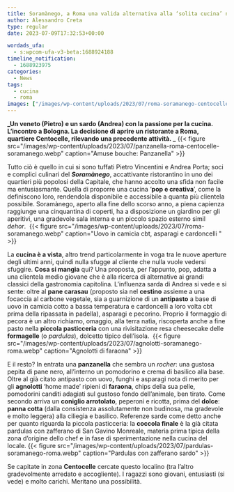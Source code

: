 ```yaml
---
title: Soramànego, a Roma una valida alternativa alla ‘solita cucina’ nel quartiere Centocelle
author: Alessandro Creta
type: regular
date: 2023-07-09T17:32:53+00:00

wordads_ufa:
  - s:wpcom-ufa-v3-beta:1688924188
timeline_notification:
  - 1688923975
categories:
  - News
tags:
  - cucina
  - roma
images: ["/images/wp-content/uploads/2023/07/roma-soramanego-centocelle.webp"]
---
```

**_Un veneto (Pietro) e un sardo (Andrea) con la passione per la cucina. L’incontro a Bologna. La decisione di aprire un ristorante a Roma, quartiere Centocelle, rilevando una precedente attività. _**
{{< figure src="/images/wp-content/uploads/2023/07/panzanella-roma-centocelle-soramanego.webp" caption="Amuse bouche: Panzanella" >}}
 

Tutto ciò è quello in cui si sono tuffati Pietro Vincentini e Andrea Porta; soci e complici culinari del **_Soramànego_**, accattivante ristorantino in uno dei quartieri più popolosi della Capitale, che hanno accolto una sfida non facile ma entusiasmante. Quella di proporre una cucina ‘**pop e creativa**’, come la definiscono loro, rendendola disponibile e accessibile a quanta più clientela possibile. Soramànego, aperto alla fine dello scorso anno, a piena capienza raggiunge una cinquantina di coperti, ha a disposizione un giardino per gli aperitivi, una gradevole sala interna e un piccolo spazio esterno simil _dehor_. 
{{< figure src="/images/wp-content/uploads/2023/07/roma-soramanego.webp" caption="Uovo in camicia cbt, asparagi e cardoncelli " >}}
 

La **cucina è a vista**, altro trend particolarmente in voga tra le nuove aperture degli ultimi anni, quindi nulla sfugge al cliente che nulla vuole vedersi sfuggire. **Cosa si mangia** qui? Una proposta, per l’appunto, pop, adatta a una clientela medio giovane che è alla ricerca di alternative ai grandi classici della gastronomia capitolina. L’influenza sarda di Andrea si vede e si sente: oltre al **pane carasau** (proposto sia nel **cestino** assieme a una focaccia al carbone vegetale, sia a guarnizione di un **antipasto** a base di uovo in camicia cotto a bassa temperatura e cardoncelli a loro volta cbt prima della ripassata in padella), asparagi e pecorino. Proprio il formaggio di pecora è un altro richiamo, omaggio, alla terra natìa, riscoperta anche a fine pasto nella **piccola pasticceria** con una rivisitazione resa cheesecake delle **formagelle** (o _pardulas_), dolcetto tipico dell’isola. 
{{< figure src="/images/wp-content/uploads/2023/07/agnolotti-soramanego-roma.webp" caption="Agnolotti di faraona" >}}
 

E il resto? In entrata una **panzanella** che sembra un _rocher_: una gustosa pepita di pane nero, all’interno un pomodorino e crema di basilico alla base. Oltre al già citato antipasto con uovo, funghi e asparagi nota di merito per gli **agnolotti** ‘home made’ ripieni di **faraona**, chips della sua pelle, pomodorini canditi adagiati sul gustoso fondo dell’animale, ben tirato. Come secondo arriva un **coniglio arrotolato**, peperoni e ricotta, prima del **dolce**: **panna cotta** (dalla consistenza assolutamente non budinosa, ma gradevole e molto leggera) alla ciliegia e basilico. Referenze sarde come detto anche per quanto riguarda la piccola pasticceria: la **coccola finale** è la già citata pardulas con zafferano di San Gavino Monreale, materia prima tipica della zona d’origine dello chef e in fase di sperimentazione nella cucina del locale.
{{< figure src="/images/wp-content/uploads/2023/07/pardulas-soramanego-roma.webp" caption="Pardulas con zafferano sardo" >}}
 

Se capitate in zona **Centocelle** cercate questo localino (tra l’altro gradevolmente arredato e accogliente). I ragazzi sono giovani, entusiasti (si vede) e molto carichi. Meritano una possibilità.